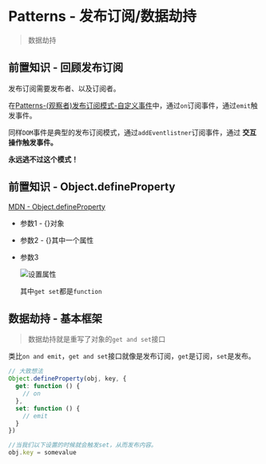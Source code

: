 # Patterns - 发布订阅/数据劫持
> 数据劫持

## 前置知识 - 回顾发布订阅

发布订阅需要发布者、以及订阅者。

在[Patterns-(观察者)发布订阅模式-自定义事件]()中，通过`on`订阅事件，通过`emit`触发事件。

同样`DOM`事件是典型的发布订阅模式，通过`addEventlistner`订阅事件，通过 **交互操作触发事件。**

**永远逃不过这个模式！**

## 前置知识 - Object.defineProperty

[MDN - Object.defineProperty](https://developer.mozilla.org/zh-CN/docs/Web/JavaScript/Reference/Global_Objects/Object/defineProperty)

* 参数1 - {}对象
* 参数2 - {}其中一个属性
* 参数3

    ![设置属性]()

    其中`get set`都是`function`

## 数据劫持 - 基本框架

> 数据劫持就是重写了对象的`get and set`接口

类比`on and emit`，`get and set`接口就像是发布订阅，`get`是订阅，`set`是发布。

```JavaScript
// 大致想法
Object.defineProperty(obj, key, {
  get: function () {
    // on
  },
  set: function () {
    // emit
  }
})

//当我们以下设置的时候就会触发set，从而发布内容。
obj.key = somevalue
```